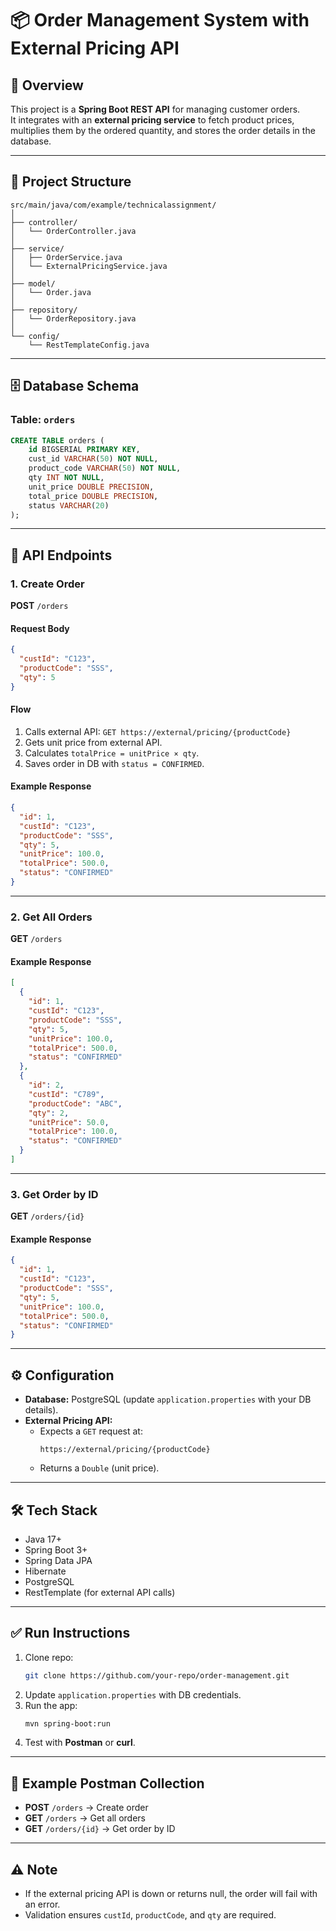# 📦 Order Management System with External Pricing API

## 🚀 Overview
This project is a **Spring Boot REST API** for managing customer orders.  
It integrates with an **external pricing service** to fetch product prices, multiplies them by the ordered quantity, and stores the order details in the database.  

---

## 📂 Project Structure
```
src/main/java/com/example/technicalassignment/
│
├── controller/
│   └── OrderController.java
│
├── service/
│   ├── OrderService.java
│   └── ExternalPricingService.java
│
├── model/
│   └── Order.java
│
├── repository/
│   └── OrderRepository.java
│
└── config/
    └── RestTemplateConfig.java
```

---

## 🗄 Database Schema

### Table: `orders`
```sql
CREATE TABLE orders (
    id BIGSERIAL PRIMARY KEY,
    cust_id VARCHAR(50) NOT NULL,
    product_code VARCHAR(50) NOT NULL,
    qty INT NOT NULL,
    unit_price DOUBLE PRECISION,
    total_price DOUBLE PRECISION,
    status VARCHAR(20)
);
```

---

## 📡 API Endpoints

### 1. Create Order  
**POST** `/orders`

#### Request Body
```json
{
  "custId": "C123",
  "productCode": "SSS",
  "qty": 5
}
```

#### Flow
1. Calls external API: `GET https://external/pricing/{productCode}`  
2. Gets unit price from external API.  
3. Calculates `totalPrice = unitPrice × qty`.  
4. Saves order in DB with `status = CONFIRMED`.  

#### Example Response
```json
{
  "id": 1,
  "custId": "C123",
  "productCode": "SSS",
  "qty": 5,
  "unitPrice": 100.0,
  "totalPrice": 500.0,
  "status": "CONFIRMED"
}
```

---

### 2. Get All Orders  
**GET** `/orders`

#### Example Response
```json
[
  {
    "id": 1,
    "custId": "C123",
    "productCode": "SSS",
    "qty": 5,
    "unitPrice": 100.0,
    "totalPrice": 500.0,
    "status": "CONFIRMED"
  },
  {
    "id": 2,
    "custId": "C789",
    "productCode": "ABC",
    "qty": 2,
    "unitPrice": 50.0,
    "totalPrice": 100.0,
    "status": "CONFIRMED"
  }
]
```

---

### 3. Get Order by ID  
**GET** `/orders/{id}`

#### Example Response
```json
{
  "id": 1,
  "custId": "C123",
  "productCode": "SSS",
  "qty": 5,
  "unitPrice": 100.0,
  "totalPrice": 500.0,
  "status": "CONFIRMED"
}
```

---

## ⚙️ Configuration

- **Database:** PostgreSQL (update `application.properties` with your DB details).  
- **External Pricing API:**  
  - Expects a `GET` request at:  
    ```
    https://external/pricing/{productCode}
    ```
  - Returns a `Double` (unit price).  

---

## 🛠 Tech Stack
- Java 17+  
- Spring Boot 3+  
- Spring Data JPA  
- Hibernate  
- PostgreSQL  
- RestTemplate (for external API calls)  

---

## ✅ Run Instructions
1. Clone repo:
   ```bash
   git clone https://github.com/your-repo/order-management.git
   ```
2. Update `application.properties` with DB credentials.  
3. Run the app:
   ```bash
   mvn spring-boot:run
   ```
4. Test with **Postman** or **curl**.

---

## 🔎 Example Postman Collection
- **POST** `/orders` → Create order  
- **GET** `/orders` → Get all orders  
- **GET** `/orders/{id}` → Get order by ID  

---

## ⚠️ Note
- If the external pricing API is down or returns null, the order will fail with an error.  
- Validation ensures `custId`, `productCode`, and `qty` are required.  
